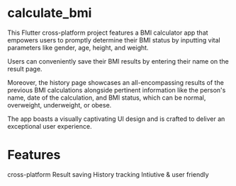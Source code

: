 # calculate_bmi

This Flutter cross-platform project features a BMI calculator app that empowers users to promptly determine their BMI status by inputting vital parameters like gender, age, height, and weight.

Users can conveniently save their BMI results by entering their name on the result page.

Moreover, the history page showcases an all-encompassing results of the previous BMI calculations alongside pertinent information like the person's name, date of the calculation, and BMI status, which can be normal, overweight, underweight, or obese.

The app boasts a visually captivating UI design and is crafted to deliver an exceptional user experience.

# Features

cross-platform
Result saving
History tracking
Intiutive & user friendly
